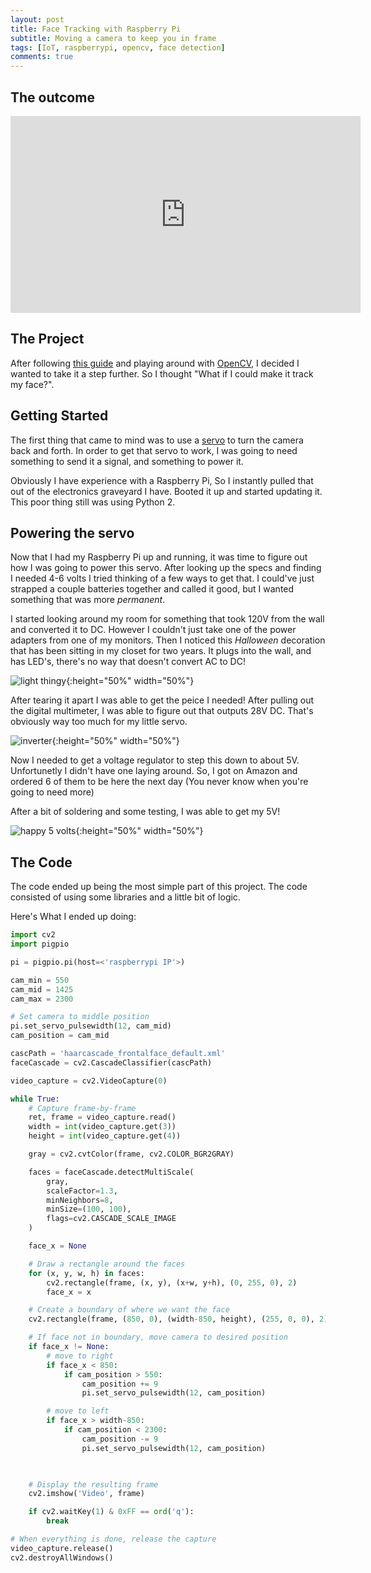 ```yaml
---
layout: post
title: Face Tracking with Raspberry Pi
subtitle: Moving a camera to keep you in frame
tags: [IoT, raspberrypi, opencv, face detection]
comments: true
---
```


## The outcome

<iframe width="560" height="315" src="https://www.youtube.com/embed/Tr2rqoO8xs4" frameborder="0" allow="accelerometer; autoplay; encrypted-media; gyroscope; picture-in-picture" allowfullscreen></iframe>

## The Project

After following [this guide](https://realpython.com/face-recognition-with-python/)
and playing around with [OpenCV](https://opencv.org), I decided I wanted to take
it a step further. So I thought "What if I could make it track my face?".

## Getting Started

The first thing that came to mind was to use a [servo](https://www.parallax.com/product/900-00005)
to turn the camera back and forth. In order to get that servo to work, I was
going to need something to send it a signal, and something to power it.

Obviously I have experience with a Raspberry Pi, So I instantly pulled that out
of the electronics graveyard I have. Booted it up and started updating it. This
poor thing still was using Python 2.

## Powering the servo

Now that I had my Raspberry Pi up and running, it was time to figure out how I
was going to power this servo. After looking up the specs and finding I needed
4-6 volts I tried thinking of a few ways to get that. I could've just strapped
a couple batteries together and called it good, but I wanted something that
was more _permanent_.

I started looking around my room for something that took 120V from the wall
and converted it to DC. However I couldn't just take one of the power adapters
from one of my monitors. Then I noticed this _Halloween_ decoration that has
been sitting in my closet for two years. It plugs into the wall, and has LED's,
there's no way that doesn't convert AC to DC!

![light thingy](/img/light_thing.jpg){:height="50%" width="50%"}

After tearing it apart I was able to get the peice I needed! After pulling out
the digital multimeter, I was able to figure out that outputs 28V DC. That's
obviously way too much for my little servo.

![inverter](/img/inverter.jpg){:height="50%" width="50%"}

Now I needed to get a voltage regulator to step this down to about 5V.
Unfortunetly I didn't have one laying around. So, I got on Amazon and ordered
6 of them to be here the next day (You never know when you're going to need more)

After a bit of soldering and some testing, I was able to get my 5V!

![happy 5 volts](/img/5v.JPG){:height="50%" width="50%"}

## The Code

The code ended up being the most simple part of this project. The code consisted
of using some libraries and a little bit of logic.

Here's What I ended up doing:

```python
import cv2
import pigpio

pi = pigpio.pi(host=<'raspberrypi IP'>)

cam_min = 550
cam_mid = 1425
cam_max = 2300

# Set camera to middle position
pi.set_servo_pulsewidth(12, cam_mid)
cam_position = cam_mid

cascPath = 'haarcascade_frontalface_default.xml'
faceCascade = cv2.CascadeClassifier(cascPath)

video_capture = cv2.VideoCapture(0)

while True:
    # Capture frame-by-frame
    ret, frame = video_capture.read()
    width = int(video_capture.get(3))
    height = int(video_capture.get(4))

    gray = cv2.cvtColor(frame, cv2.COLOR_BGR2GRAY)

    faces = faceCascade.detectMultiScale(
        gray,
        scaleFactor=1.3,
        minNeighbors=8,
        minSize=(100, 100),
        flags=cv2.CASCADE_SCALE_IMAGE
    )

    face_x = None

    # Draw a rectangle around the faces
    for (x, y, w, h) in faces:
        cv2.rectangle(frame, (x, y), (x+w, y+h), (0, 255, 0), 2)
        face_x = x

    # Create a boundary of where we want the face
    cv2.rectangle(frame, (850, 0), (width-850, height), (255, 0, 0), 2)

    # If face not in boundary, move camera to desired position
    if face_x != None:
        # move to right
        if face_x < 850:
            if cam_position > 550:
                cam_position += 9
                pi.set_servo_pulsewidth(12, cam_position)

        # move to left
        if face_x > width-850:
            if cam_position < 2300:
                cam_position -= 9
                pi.set_servo_pulsewidth(12, cam_position)
        


    # Display the resulting frame
    cv2.imshow('Video', frame)

    if cv2.waitKey(1) & 0xFF == ord('q'):
        break

# When everything is done, release the capture
video_capture.release()
cv2.destroyAllWindows()
```